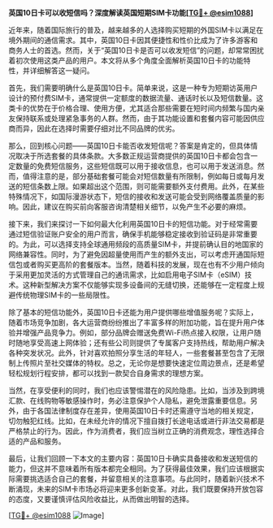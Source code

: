 **英国10日卡可以收短信吗？深度解读英国短期SIM卡功能[[TG💪+ @esim1088](https://t.me/s/esim1088)]**

近年来，随着国际旅行的普及，越来越多的人选择购买短期的外国SIM卡以满足在境外期间的通信需求。其中，英国10日卡因其便捷性和性价比成为了许多游客和商务人士的首选。然而，关于“英国10日卡是否可以收发短信”的问题，却常常困扰着初次使用这类产品的用户。本文将从多个角度全面解析英国10日卡的功能特性，并详细解答这一疑问。

首先，我们需要明确什么是英国10日卡。简单来说，这是一种专为短期访英用户设计的预付费SIM卡，通常提供一定额度的数据流量、通话时长以及短信数量。这类卡的优势在于价格合理、使用方便，尤其适合那些需要在短时间内频繁与国内亲友保持联系或处理紧急事务的人群。然而，由于其功能设置和套餐内容可能因供应商而异，因此在选择时需要仔细对比不同品牌的优劣。

那么，回到核心问题——英国10日卡能否收发短信呢？答案是肯定的，但具体情况取决于所选套餐的具体条款。大多数正规运营商提供的英国10日卡都会包含一定数量的免费短信服务，这些短信既可以用于接收信息，也可以用于发送消息。然而，值得注意的是，部分基础套餐可能会对短信数量有所限制，例如每日或每月发送的短信条数上限。如果超出这个范围，则可能需要额外支付费用。此外，在某些特殊情况下，如国际漫游状态下，短信的接收和发送可能会受到网络覆盖质量的影响。因此，建议在购买前向客服咨询清楚相关细节，以免产生不必要的麻烦。

接下来，我们来探讨一下如何最大化利用英国10日卡的短信功能。对于经常需要通过短信验证账户安全的用户而言，确保手机能够稳定接收到验证码是非常重要的。为此，可以选择支持全球通用频段的高质量SIM卡，并提前确认目的地国家的网络兼容性。同时，为了避免因超量使用而产生的额外支出，可以考虑开通国际短信包或者购买更高阶的套餐版本。当然，随着科技的发展，现在也有不少用户倾向于采用更加灵活的方式管理自己的通讯需求，比如启用电子SIM卡（eSIM）技术。这种新型解决方案不仅能够实现多设备间的无缝切换，还能够在一定程度上规避传统物理SIM卡的一些局限性。

除了基本的短信功能外，英国10日卡还能为用户提供哪些增值服务呢？实际上，随着市场竞争加剧，各大运营商纷纷推出了丰富多样的附加功能，旨在提升用户体验并增强产品竞争力。例如，部分品牌会赠送免费Wi-Fi热点接入权限，让用户随时随地享受高速上网体验；还有些公司则提供了专属客户支持热线，帮助用户解决各种突发状况。此外，针对喜欢拍照分享生活的年轻人，一些套餐甚至包含了无限制上传照片至社交媒体的特权。总之，无论你是想要快速定位周边景点，还是希望轻松规划行程安排，都可以找到一款契合自身需求的理想方案。

当然，在享受便利的同时，我们也应该警惕潜在的风险隐患。比如，当涉及到跨境汇款、在线购物等敏感操作时，务必注意保护个人隐私，避免泄露重要信息。另外，由于各国法律制度存在差异，使用英国10日卡时还需遵守当地的相关规定，切勿触犯红线。比如，在未经允许的情况下擅自拨打长途电话或进行非法交易都是严格禁止的行为。因此，作为消费者，我们应当树立正确的消费观念，理性选择合适的产品和服务。

最后，让我们回顾一下本文的主要内容：英国10日卡确实具备接收和发送短信的能力，但这并不意味着所有版本都完全相同。为了获得最佳效果，我们应该根据实际需要挑选适合自己的套餐，并留意相关的注意事项。与此同时，随着新兴技术不断涌现，未来的SIM卡市场必将迎来更多创新变革。对此，我们既要保持开放包容的态度，又要谨慎评估风险收益比，从而做出明智的选择。

[[TG💪+ @esim1088](https://t.me/s/esim1088) ![Image](https://i.postimg.cc/4NQfJmqS/Snipaste-2025-05-13-00-14-12.png)]
